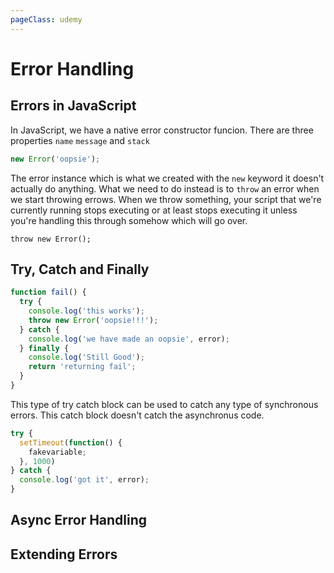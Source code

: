 ```yaml
---
pageClass: udemy
---
```


# Error Handling

## Errors in JavaScript

In JavaScript, we have a native error constructor funcion. There are three properties `name` `message` and `stack`

```javascript
new Error('oopsie');
```

The error instance which is what we created with the `new` keyword it doesn't actually do anything. What we need to do instead is to `throw` an error when we start throwing errows. When we throw something, your script that we're currently running stops executing or at least stops executing it unless you're handling this through somehow which will go over.

```javasciprt
throw new Error();
```

## Try, Catch and Finally

```javascript
function fail() {
  try {
    console.log('this works');
    throw new Error('oopsie!!!');
  } catch {
    console.log('we have made an oopsie', error);
  } finally {
    console.log('Still Good');
    return 'returning fail';
  }
}
```

This type of try catch block can be used to catch any type of synchronous errors. This catch block doesn't catch the asynchronus code.

```javascript
try {
  setTimeout(function() {
    fakevariable;
  }, 1000)
} catch {
  console.log('got it', error);
}
```

## Async Error Handling

## Extending Errors
